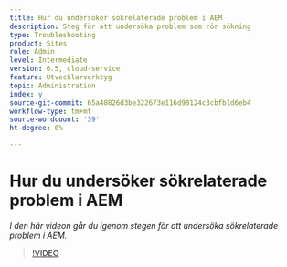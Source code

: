 ```yaml
---
title: Hur du undersöker sökrelaterade problem i AEM
description: Steg för att undersöka problem som rör sökning
type: Troubleshooting
product: Sites
role: Admin
level: Intermediate
version: 6.5, cloud-service
feature: Utvecklarverktyg
topic: Administration
index: y
source-git-commit: 65a40826d3be322673e116d98124c3cbfb1d6eb4
workflow-type: tm+mt
source-wordcount: '39'
ht-degree: 0%

---
```



# Hur du undersöker sökrelaterade problem i AEM

*I den här videon går du igenom stegen för att undersöka sökrelaterade problem i AEM.*

>[!VIDEO](https://video.tv.adobe.com/v/335467?quality=9&learn=on)